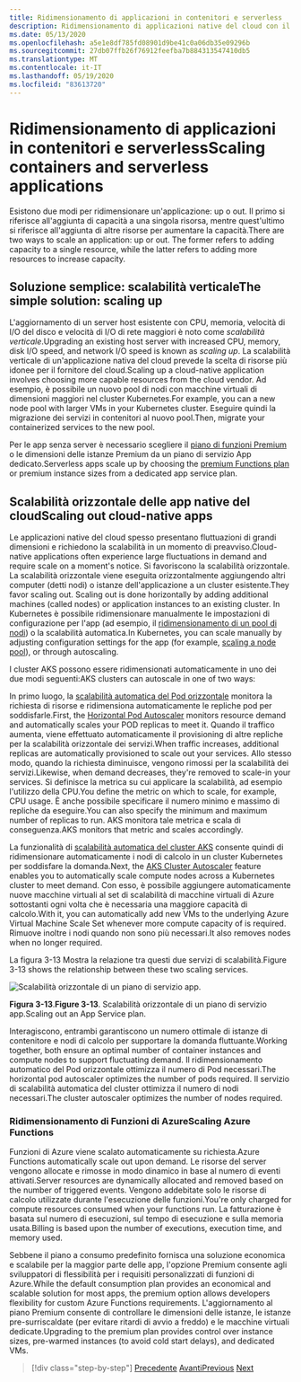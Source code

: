 ```yaml
---
title: Ridimensionamento di applicazioni in contenitori e serverless
description: Ridimensionamento di applicazioni native del cloud con il servizio Azure Kubernetes per soddisfare le richieste degli utenti.
ms.date: 05/13/2020
ms.openlocfilehash: a5e1e8df785fd08901d9be41c0a06db35e09296b
ms.sourcegitcommit: 27db07ffb26f76912feefba7b884313547410db5
ms.translationtype: MT
ms.contentlocale: it-IT
ms.lasthandoff: 05/19/2020
ms.locfileid: "83613720"
---
```

# <a name="scaling-containers-and-serverless-applications"></a><span data-ttu-id="95fb4-103">Ridimensionamento di applicazioni in contenitori e serverless</span><span class="sxs-lookup"><span data-stu-id="95fb4-103">Scaling containers and serverless applications</span></span>

<span data-ttu-id="95fb4-104">Esistono due modi per ridimensionare un'applicazione: up o out. Il primo si riferisce all'aggiunta di capacità a una singola risorsa, mentre quest'ultimo si riferisce all'aggiunta di altre risorse per aumentare la capacità.</span><span class="sxs-lookup"><span data-stu-id="95fb4-104">There are two ways to scale an application: up or out. The former refers to adding capacity to a single resource, while the latter refers to adding more resources to increase capacity.</span></span>

## <a name="the-simple-solution-scaling-up"></a><span data-ttu-id="95fb4-105">Soluzione semplice: scalabilità verticale</span><span class="sxs-lookup"><span data-stu-id="95fb4-105">The simple solution: scaling up</span></span>

<span data-ttu-id="95fb4-106">L'aggiornamento di un server host esistente con CPU, memoria, velocità di I/O del disco e velocità di I/O di rete maggiori è noto come *scalabilità verticale*.</span><span class="sxs-lookup"><span data-stu-id="95fb4-106">Upgrading an existing host server with increased CPU, memory, disk I/O speed, and network I/O speed is known as *scaling up*.</span></span> <span data-ttu-id="95fb4-107">La scalabilità verticale di un'applicazione nativa del cloud prevede la scelta di risorse più idonee per il fornitore del cloud.</span><span class="sxs-lookup"><span data-stu-id="95fb4-107">Scaling up a cloud-native application involves choosing more capable resources from the cloud vendor.</span></span> <span data-ttu-id="95fb4-108">Ad esempio, è possibile un nuovo pool di nodi con macchine virtuali di dimensioni maggiori nel cluster Kubernetes.</span><span class="sxs-lookup"><span data-stu-id="95fb4-108">For example, you can a new node pool with larger VMs in your Kubernetes cluster.</span></span> <span data-ttu-id="95fb4-109">Eseguire quindi la migrazione dei servizi in contenitori al nuovo pool.</span><span class="sxs-lookup"><span data-stu-id="95fb4-109">Then, migrate your containerized services to the new pool.</span></span>

<span data-ttu-id="95fb4-110">Per le app senza server è necessario scegliere il [piano di funzioni Premium](https://docs.microsoft.com/azure/azure-functions/functions-scale) o le dimensioni delle istanze Premium da un piano di servizio App dedicato.</span><span class="sxs-lookup"><span data-stu-id="95fb4-110">Serverless apps scale up by choosing the [premium Functions plan](https://docs.microsoft.com/azure/azure-functions/functions-scale) or premium instance sizes from a dedicated app service plan.</span></span>

## <a name="scaling-out-cloud-native-apps"></a><span data-ttu-id="95fb4-111">Scalabilità orizzontale delle app native del cloud</span><span class="sxs-lookup"><span data-stu-id="95fb4-111">Scaling out cloud-native apps</span></span>

<span data-ttu-id="95fb4-112">Le applicazioni native del cloud spesso presentano fluttuazioni di grandi dimensioni e richiedono la scalabilità in un momento di preavviso.</span><span class="sxs-lookup"><span data-stu-id="95fb4-112">Cloud-native applications often experience large fluctuations in demand and require scale on a moment's notice.</span></span> <span data-ttu-id="95fb4-113">Si favoriscono la scalabilità orizzontale. La scalabilità orizzontale viene eseguita orizzontalmente aggiungendo altri computer (detti nodi) o istanze dell'applicazione a un cluster esistente.</span><span class="sxs-lookup"><span data-stu-id="95fb4-113">They favor scaling out. Scaling out is done horizontally by adding additional machines (called nodes) or application instances to an existing cluster.</span></span> <span data-ttu-id="95fb4-114">In Kubernetes è possibile ridimensionare manualmente le impostazioni di configurazione per l'app (ad esempio, il [ridimensionamento di un pool di nodi](https://docs.microsoft.com/azure/aks/use-multiple-node-pools#scale-a-node-pool-manually)) o la scalabilità automatica.</span><span class="sxs-lookup"><span data-stu-id="95fb4-114">In Kubernetes, you can scale manually by adjusting configuration settings for the app (for example, [scaling a node pool](https://docs.microsoft.com/azure/aks/use-multiple-node-pools#scale-a-node-pool-manually)), or through autoscaling.</span></span>

<span data-ttu-id="95fb4-115">I cluster AKS possono essere ridimensionati automaticamente in uno dei due modi seguenti:</span><span class="sxs-lookup"><span data-stu-id="95fb4-115">AKS clusters can autoscale in one of two ways:</span></span>

<span data-ttu-id="95fb4-116">In primo luogo, la [scalabilità automatica del Pod orizzontale](https://docs.microsoft.com/azure/aks/tutorial-kubernetes-scale#autoscale-pods) monitora la richiesta di risorse e ridimensiona automaticamente le repliche pod per soddisfarle.</span><span class="sxs-lookup"><span data-stu-id="95fb4-116">First, the [Horizontal Pod Autoscaler](https://docs.microsoft.com/azure/aks/tutorial-kubernetes-scale#autoscale-pods) monitors resource demand and automatically scales your POD replicas to meet it.</span></span> <span data-ttu-id="95fb4-117">Quando il traffico aumenta, viene effettuato automaticamente il provisioning di altre repliche per la scalabilità orizzontale dei servizi.</span><span class="sxs-lookup"><span data-stu-id="95fb4-117">When traffic increases, additional replicas are automatically provisioned to scale out your services.</span></span> <span data-ttu-id="95fb4-118">Allo stesso modo, quando la richiesta diminuisce, vengono rimossi per la scalabilità dei servizi.</span><span class="sxs-lookup"><span data-stu-id="95fb4-118">Likewise, when demand decreases, they're removed to scale-in your services.</span></span> <span data-ttu-id="95fb4-119">Si definisce la metrica su cui applicare la scalabilità, ad esempio l'utilizzo della CPU.</span><span class="sxs-lookup"><span data-stu-id="95fb4-119">You define the metric on which to scale, for example, CPU usage.</span></span> <span data-ttu-id="95fb4-120">È anche possibile specificare il numero minimo e massimo di repliche da eseguire.</span><span class="sxs-lookup"><span data-stu-id="95fb4-120">You can also specify the minimum and maximum number of replicas to run.</span></span> <span data-ttu-id="95fb4-121">AKS monitora tale metrica e scala di conseguenza.</span><span class="sxs-lookup"><span data-stu-id="95fb4-121">AKS monitors that metric and scales accordingly.</span></span>

<span data-ttu-id="95fb4-122">La funzionalità di [scalabilità automatica del cluster AKS](https://docs.microsoft.com/azure/aks/cluster-autoscaler) consente quindi di ridimensionare automaticamente i nodi di calcolo in un cluster Kubernetes per soddisfare la domanda.</span><span class="sxs-lookup"><span data-stu-id="95fb4-122">Next, the [AKS Cluster Autoscaler](https://docs.microsoft.com/azure/aks/cluster-autoscaler) feature enables you to automatically scale compute nodes across a Kubernetes cluster to meet demand.</span></span> <span data-ttu-id="95fb4-123">Con esso, è possibile aggiungere automaticamente nuove macchine virtuali al set di scalabilità di macchine virtuali di Azure sottostanti ogni volta che è necessaria una maggiore capacità di calcolo.</span><span class="sxs-lookup"><span data-stu-id="95fb4-123">With it, you can automatically add new VMs to the underlying Azure Virtual Machine Scale Set whenever more compute capacity of is required.</span></span> <span data-ttu-id="95fb4-124">Rimuove inoltre i nodi quando non sono più necessari.</span><span class="sxs-lookup"><span data-stu-id="95fb4-124">It also removes nodes when no longer required.</span></span>

<span data-ttu-id="95fb4-125">La figura 3-13 Mostra la relazione tra questi due servizi di scalabilità.</span><span class="sxs-lookup"><span data-stu-id="95fb4-125">Figure 3-13 shows the relationship between these two scaling services.</span></span>

![Scalabilità orizzontale di un piano di servizio app.](./media/aks-cluster-autoscaler.png)

<span data-ttu-id="95fb4-127">**Figura 3-13**.</span><span class="sxs-lookup"><span data-stu-id="95fb4-127">**Figure 3-13**.</span></span> <span data-ttu-id="95fb4-128">Scalabilità orizzontale di un piano di servizio app.</span><span class="sxs-lookup"><span data-stu-id="95fb4-128">Scaling out an App Service plan.</span></span>

<span data-ttu-id="95fb4-129">Interagiscono, entrambi garantiscono un numero ottimale di istanze di contenitore e nodi di calcolo per supportare la domanda fluttuante.</span><span class="sxs-lookup"><span data-stu-id="95fb4-129">Working together, both ensure an optimal number of container instances and compute nodes to support fluctuating demand.</span></span> <span data-ttu-id="95fb4-130">Il ridimensionamento automatico del Pod orizzontale ottimizza il numero di Pod necessari.</span><span class="sxs-lookup"><span data-stu-id="95fb4-130">The horizontal pod autoscaler optimizes the number of pods required.</span></span> <span data-ttu-id="95fb4-131">Il servizio di scalabilità automatica del cluster ottimizza il numero di nodi necessari.</span><span class="sxs-lookup"><span data-stu-id="95fb4-131">The cluster autoscaler optimizes the number of nodes required.</span></span>

### <a name="scaling-azure-functions"></a><span data-ttu-id="95fb4-132">Ridimensionamento di Funzioni di Azure</span><span class="sxs-lookup"><span data-stu-id="95fb4-132">Scaling Azure Functions</span></span>

<span data-ttu-id="95fb4-133">Funzioni di Azure viene scalato automaticamente su richiesta.</span><span class="sxs-lookup"><span data-stu-id="95fb4-133">Azure Functions automatically scale out upon demand.</span></span> <span data-ttu-id="95fb4-134">Le risorse del server vengono allocate e rimosse in modo dinamico in base al numero di eventi attivati.</span><span class="sxs-lookup"><span data-stu-id="95fb4-134">Server resources are dynamically allocated and removed based on the number of triggered events.</span></span> <span data-ttu-id="95fb4-135">Vengono addebitate solo le risorse di calcolo utilizzate durante l'esecuzione delle funzioni.</span><span class="sxs-lookup"><span data-stu-id="95fb4-135">You're only charged for compute resources consumed when your functions run.</span></span> <span data-ttu-id="95fb4-136">La fatturazione è basata sul numero di esecuzioni, sul tempo di esecuzione e sulla memoria usata.</span><span class="sxs-lookup"><span data-stu-id="95fb4-136">Billing is based upon the number of executions, execution time, and memory used.</span></span>

<span data-ttu-id="95fb4-137">Sebbene il piano a consumo predefinito fornisca una soluzione economica e scalabile per la maggior parte delle app, l'opzione Premium consente agli sviluppatori di flessibilità per i requisiti personalizzati di funzioni di Azure.</span><span class="sxs-lookup"><span data-stu-id="95fb4-137">While the default consumption plan provides an economical and scalable solution for most apps, the premium option allows developers flexibility for custom Azure Functions requirements.</span></span> <span data-ttu-id="95fb4-138">L'aggiornamento al piano Premium consente di controllare le dimensioni delle istanze, le istanze pre-surriscaldate (per evitare ritardi di avvio a freddo) e le macchine virtuali dedicate.</span><span class="sxs-lookup"><span data-stu-id="95fb4-138">Upgrading to the premium plan provides control over instance sizes, pre-warmed instances (to avoid cold start delays), and dedicated VMs.</span></span>

>[!div class="step-by-step"]
><span data-ttu-id="95fb4-139">[Precedente](deploy-containers-azure.md) 
> [Avanti](other-deployment-options.md)</span><span class="sxs-lookup"><span data-stu-id="95fb4-139">[Previous](deploy-containers-azure.md)
[Next](other-deployment-options.md)</span></span>
